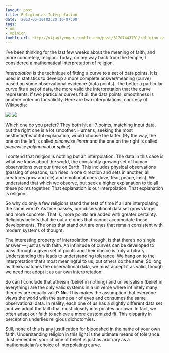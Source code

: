 ```yaml
---
layout: post
title: Religion as Interpolation
date: '2013-05-30T02:20:16-07:00'
tags:
- om
- opinion
tumblr_url: http://vijayiyengar.tumblr.com/post/51707443701/religion-as-interpolation
---
```

I’ve been thinking for the last few weeks about the meaning of faith, and more concretely, religion. Today, on my way back from the temple, I considered a mathematical interpretation of religion.
<!--more-->

*Interpolation* is the technique of fitting a curve to a set of data points. It is used in statistics to develop a more complete answer/meaning (curve) based on some observational evidence (data points). The better a particular curve fits a set of data, the more valid the interpretation that the curve represents. If two particular curves fit all the data points, smoothness is another criterion for validity. Here are two interpolations, courtesy of Wikipedia:

![](https://68.media.tumblr.com/49a7019e06994649f04d3cb134166b0e/tumblr_inline_mjh6plGF0j1qz4rgp.png) ![](https://68.media.tumblr.com/6de5be9cea15809625702e0c55888bf9/tumblr_inline_mjh6rmg5Yz1qz4rgp.png)

Which one do you prefer? They both hit all 7 points, matching input data, but the right one is a lot smoother. Humans, seeking the most aesthetic/beautiful explanation, would choose the latter. (By the way, the one on the left is called *piecewise linear* and the one on the right is called *piecewise polynomial* or *spline*).

I contend that religion is nothing but an interpolation. The data in this case is what we know about the world, the constantly growing set of human observations over our time on Earth. This includes physical observations (passing of seasons, sun rises in one direction and sets in another, all creatures grow and die) and emotional ones (love, fear, peace, loss). We understand that which we observe, but seek a higher explanation to tie all these points together. That explanation is our interpolation. That explanation is religion.

So why do only a few religions stand the test of time if all are interpolating the same world? As time passes, our observational data set grows larger and more concrete. That is, more points are added with greater certainty. Religious beliefs that die out are ones that cannot accomodate these developments. The ones that stand out are ones that remain consistent with modern systems of thought.

The interesting property of interpolation, though, is that there’s no single answer — just as with faith. An infinitude of curves can be developed to pass through a given set of points and their choice is truly arbitrary. Understanding this leads to understanding tolerance. We hang on to the interpretation that’s most meaningful to us, but others do the same. So long as theirs matches the observational data, we must accept it as valid, though we need not adopt it as our own interpretation.

So can I conclude that atheism (belief in nothing) and universalism (belief in everything) are the only valid systems in a universe where infinitely many theories are equally valid? **No.** This makes the assumption that everyone views the world with the same pair of eyes and consumes the same observational data. In reality, each one of us has a slightly different data set and we adopt the faith that most closely interpolates our own. In fact, we often adapt our faith to achieve a more customized fit. This disparity in perception underlies religious dichotomies.

Still, none of this is any justification for bloodshed in the name of your own faith. Understanding religion in this light is the ultimate means of tolerance. Just remember, your choice of belief is just as arbitrary as a mathematician’s choice of interpolating curve.